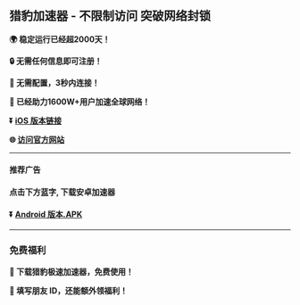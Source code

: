 ## 猎豹加速器 - 不限制访问 突破网络封锁 #
**:earth_africa: 稳定运行已经超2000天！**

**:lock: 无需任何信息即可注册！**

**:rocket: 无需配置，3秒内连接！**

**:man: 已经助力1600W+用户加速全球网络！**

**:arrow_double_down: [iOS 版本链接](https://apps.apple.com/cn/app/%E7%8C%8E%E8%B1%B9%E4%B8%80%E9%94%AE%E7%95%85%E6%B8%B8%E5%8A%A0%E9%80%9F%E5%99%A8vpn/id6463588302)**

**:globe_with_meridians: [访问官方网站](https://share.128vpn.vip/xgvpn.html?t=8u5v7led)** 
- - - -
#### 推荐广告
#### 点击下方蓝字, 下载安卓加速器
#### :arrow_double_down: [Android 版本.APK](http://share.456vpn.vip/xgvpn.html?t=u5q6ok55)
---
### 免费福利
**:gift: 下载猎豹极速加速器，免费使用！**

**:gift: 填写朋友 ID，还能额外领福利！**
